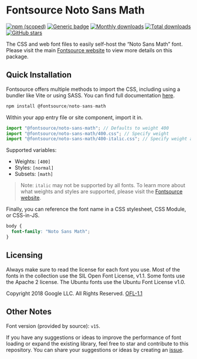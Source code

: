 # Fontsource Noto Sans Math

[![npm (scoped)](https://img.shields.io/npm/v/@fontsource/noto-sans-math?color=brightgreen)](https://www.npmjs.com/package/@fontsource/noto-sans-math) [![Generic badge](https://img.shields.io/badge/fontsource-passing-brightgreen)](https://github.com/fontsource/fontsource) [![Monthly downloads](https://badgen.net/npm/dm/@fontsource/noto-sans-math)](https://github.com/fontsource/fontsource) [![Total downloads](https://badgen.net/npm/dt/@fontsource/noto-sans-math)](https://github.com/fontsource/fontsource) [![GitHub stars](https://img.shields.io/github/stars/fontsource/fontsource.svg?style=social&label=Star)](https://github.com/fontsource/fontsource/stargazers)

The CSS and web font files to easily self-host the “Noto Sans Math” font. Please visit the main [Fontsource website](https://fontsource.org/fonts/noto-sans-math) to view more details on this package.

## Quick Installation

Fontsource offers multiple methods to import the CSS, including using a bundler like Vite or using SASS. You can find full documentation [here](https://fontsource.org/docs/getting-started/introduction).

```javascript
npm install @fontsource/noto-sans-math
```

Within your app entry file or site component, import it in.

```javascript
import "@fontsource/noto-sans-math"; // Defaults to weight 400
import "@fontsource/noto-sans-math/400.css"; // Specify weight
import "@fontsource/noto-sans-math/400-italic.css"; // Specify weight and style
```

Supported variables:
- Weights: `[400]`
- Styles: `[normal]`
- Subsets: `[math]`

> Note: `italic` may not be supported by all fonts. To learn more about what weights and styles are supported, please visit the [Fontsource website](https://fontsource.org/fonts/noto-sans-math).

Finally, you can reference the font name in a CSS stylesheet, CSS Module, or CSS-in-JS.

```css
body {
  font-family: "Noto Sans Math";
}
```

## Licensing
Always make sure to read the license for each font you use. Most of the fonts in the collection use the SIL Open Font License, v1.1. Some fonts use the Apache 2 license. The Ubuntu fonts use the Ubuntu Font License v1.0.

Copyright 2018 Google LLC. All Rights Reserved.
[OFL-1.1](https://openfontlicense.org)

## Other Notes
Font version (provided by source): `v15`.

If you have any suggestions or ideas to improve the performance of font loading or expand the existing library, feel free to star and contribute to this repository. You can share your suggestions or ideas by creating an [issue](https://github.com/fontsource/fontsource/issues).